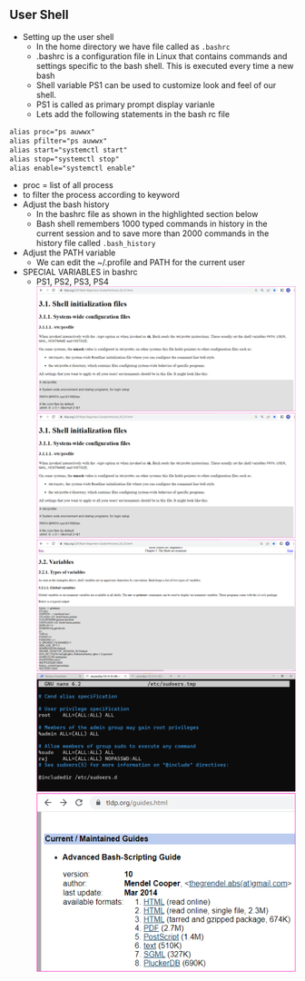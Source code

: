 User Shell
----------

* Setting up the user shell
  * In the home directory we have file called as `.bashrc`
  * .bashrc is a configuration file in Linux that contains commands and settings specific to the bash shell. This is executed every time a new bash
  * Shell variable PS1  can be used to customize look and feel of our shell.
  * PS1 is called as primary prompt display varianle
  * Lets add the following statements in the bash rc file

```
alias proc="ps auwwx"
alias pfilter="ps auwwx"
alias start="systemctl start"
alias stop="systemctl stop"
alias enable="systemctl enable"
```

* proc = list of all process
* to filter the process according to keyword
* Adjust the bash history
  * In the bashrc file as shown in the highlighted section below
  * Bash shell remembers 1000 typed commands in history in the current session and to save more than 2000 commands in the history file called `.bash_history`
* Adjust the PATH variable
  * We can edit the ~/.profile and PATH for the current user
* SPECIAL VARIABLES in bashrc
  * PS1, PS2, PS3, PS4
    ![preview](Images/shell1.png)
    ![preview](Images/shell1.png)
    ![preview](Images/shell2.png)
    ![preview](Images/shell3.png)
    ![preview](Images/shell4.png)
